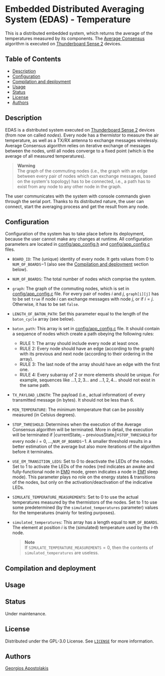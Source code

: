 # Embedded Distributed Averaging System (EDAS) - Temperature

This is a distributed embedded system, which returns the average of the temperatures measured by its components. The [Average Consensus](https://www.sciencedirect.com/science/article/abs/pii/S0743731506001808) algorithm is executed on [Thunderboard Sense 2](https://www.silabs.com/documents/public/user-guides/ug309-sltb004a-user-guide.pdf) devices.

## Table of Contents

- [Description](#description)
- [Configuration](#configuration)
- [Compilation and deployment](#compilation-and-deployment)
- [Usage](#usage)
- [Status](#status)
- [License](#license)
- [Authors](#authors)



## Description
EDAS is a distributed system executed on [Thunderboard Sense 2](https://www.silabs.com/documents/public/user-guides/ug309-sltb004a-user-guide.pdf) devices (from now on called *nodes*). 
Every node has a thermistor to measure the air temperature, as well as a TX/RX antenna to exchange messages wirelessly. 
Average Consensus algorithm relies on iterative exchange of messages between the nodes, until all nodes converge to a fixed point (which is the average
of all measured temperatures).

> **Warning**  
> The graph of the commuting nodes (i.e., the graph with an edge between every pair of nodes which can exchange messages, based on the system's topology) has to be connected, i.e., a path has to exist from any node to any other node in the graph.

The user communicates with the system with console commands given through the serial port. Thanks to its distributed nature, the user can connect, start the averaging process and get the result from any node.

## Configuration

Configuration of the system has to take place before its deployment, because the user cannot make any changes at runtime. All configuration parameters are located in [config/app_config.h](config/app_config.h) and [config/app_config.c](config/app_config.c) files.

- `BOARD_ID`: The (unique) identity of every node. It gets values from $0$ to `NUM_OF_BOARDS`$-1$ (also see the [Compilation and deployment](#compilation-and-deployment) section below).
- `NUM_OF_BOARDS`: The total number of nodes which comprise the system.
- `graph`: The graph of the commuting nodes, which is set in [config/app_config.c](config/app_config.c) file. For every pair of nodes $i$ and $j$, `graph[i][j]` has to be set `true` if node $i$ can exchange messages with node $j$, or if $i=j$. Otherwise, it has to be set `false`.
- `LENGTH_OF_BATON_PATH`: Set this parameter equal to the length of the `baton_cycle` array (see below).
- `baton_path`: This array is set in [config/app_config.c](config/app_config.c) file. It should contain a sequence of nodes which create a path obeying the following rules:
    - RULE 1: The array should include every node at least once.
    - RULE 2: Every node should have an edge (according to the graph) with its previous and next node (according to their ordering in the array).
    - RULE 3: The last node of the array should have an edge with the first one.
    - RULE 4: Every subarray of 2 or more elements should be unique. For example, sequences like $...1,2,3...$ and $...1,2,4...$ should not exist in the same path.
- `TX_PAYLOAD_LENGTH`: The payload (i.e., actual information) of every transmitted message (in bytes). It should not be less than $6$.
- `MIN_TEMPERATURE`: The minimum temperature that can be possibly measured (in Celsius degrees).
- `STOP_THRESHOLD`: Determines when the execution of the Average Consensus algorithm will be terminated. More in detail, the execution will be terminated if $\left|\text{currentState}_i - \text{previousState}_i\right|\leq$`STOP_THRESHOLD` for every node $i=0,...,$`NUM_OF_BOARDS`$-1$. A smaller threshold results in a better estimation of the average but also more iterations of the algorithm before it terminates.
- `USE_EM_TRANSITION_LEDS`: Set to $0$ to deactivate the LEDs of the nodes. Set to $1$ to activate the LEDs of the nodes (red indicates an awake and fully-functional node in [EM0](https://www.silabs.com/mcu/32-bit-microcontrollers/efm32-energy-modes) mode, green indicates a node in [EM1](https://www.silabs.com/mcu/32-bit-microcontrollers/efm32-energy-modes) sleep mode). This parameter plays no role on the energy states & transitions of the nodes, but only on the activation/deactivation of the indicative LEDs.
- `SIMULATE_TEMPERATURE_MEASUREMENTS`: Set to $0$ to use the actual temperatures measured by the thermistors of the nodes. Set to $1$ to use some predetermined (by the `simulated_temperatures` parameter) values for the temperatures (mainly for testing purposes).
- `simulated_temperatures`: This array has a length equal to `NUM_OF_BOARDS`. The element at position $i$ is the (simulated) temperature used by the $i$-th node.

    > **Note**  
    > If `SIMULATE_TEMPERATURE_MEASUREMENTS`$=0$, then the contents of `simulated_temperatures` are useless.

## Compilation and deployment

## Usage

## Status

Under maintenance.

## License

Distributed under the GPL-3.0 License. See [`LICENSE`](LICENSE) for more information.

## Authors

[Georgios Apostolakis](https://www.linkedin.com/in/giorgapost)
